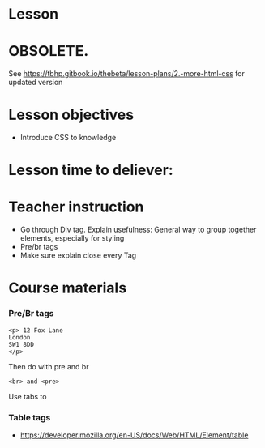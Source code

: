 # Lesson

# OBSOLETE.
See https://tbhp.gitbook.io/thebeta/lesson-plans/2.-more-html-css for updated version

# Lesson objectives
- Introduce CSS to knowledge

# Lesson time to deliever:

# Teacher instruction
- Go through Div tag. Explain usefulness: General way to group together elements, especially for styling
- Pre/br tags
- Make sure explain close every Tag

# Course materials
### Pre/Br tags
```
<p> 12 Fox Lane
London
SW1 8DD
</p>
```
Then do with pre and br
```
<br> and <pre>
```

Use tabs to 


### Table tags
- https://developer.mozilla.org/en-US/docs/Web/HTML/Element/table

